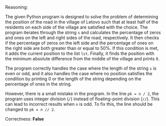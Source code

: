 Reasoning:

The given Python program is designed to solve the problem of determining the position of the road in the village of Letovo such that at least half of the residents on each side of the village are satisfied with the choice. The program iterates through the string `s` and calculates the percentage of zeros and ones on the left and right sides of the road, respectively. It then checks if the percentage of zeros on the left side and the percentage of ones on the right side are both greater than or equal to 50%. If this condition is met, it adds the current position to the list `lst`. Finally, it finds the position with the minimum absolute difference from the middle of the village and prints it.

The program correctly handles the case where the length of the string `s` is even or odd, and it also handles the case where no position satisfies the condition by printing 0 or the length of the string depending on the percentage of ones in the string.

However, there is a small mistake in the program. In the line `pk = n / 2`, the program uses integer division (`/`) instead of floating-point division (`//`). This can lead to incorrect results when `n` is odd. To fix this, the line should be changed to `pk = n // 2`.

Correctness: **False**